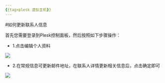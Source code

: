 ```yaml
---
{{tag>plesk 虚拟主机}}
---
```

#如何更新联系人信息

首先您需要登录到Plesk控制面板，然后按照如下步骤操作：

*    1.点击编辑个人资料

![](http://ww4.sinaimg.cn/large/a74eed94jw1dzc11falubj.jpg)

*    2.在常规信息可更新邮件地址，在联系人详情更新相关信息后，点击确定即可

![](http://ww2.sinaimg.cn/large/a74e55b4jw1dzc14ziffuj.jpg)

    


